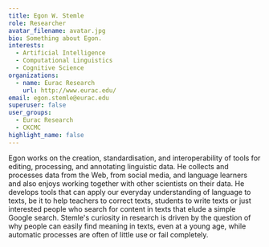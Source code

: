 ```yaml
---
title: Egon W. Stemle
role: Researcher
avatar_filename: avatar.jpg
bio: Something about Egon.
interests:
  - Artificial Intelligence
  - Computational Linguistics
  - Cognitive Science
organizations:
  - name: Eurac Research
    url: http://www.eurac.edu/
email: egon.stemle@eurac.edu
superuser: false
user_groups:
  - Eurac Research
  - CKCMC
highlight_name: false
---
```

Egon works on the creation, standardisation, and interoperability of tools for editing, processing, and annotating linguistic data. He collects and processes data from the Web, from social media, and language learners and also enjoys working together with other scientists on their data. He develops tools that can apply our everyday understanding of language to texts, be it to help teachers to correct texts, students to write texts or just interested people who search for content in texts that elude a simple Google search. Stemle's curiosity in research is driven by the question of why people can easily find meaning in texts, even at a young age, while automatic processes are often of little use or fail completely.